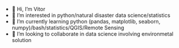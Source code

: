 - 👋 Hi, I’m Vitor
- 👀 I’m interested in python/natural disaster data science/statistics
- 🌱 I’m currently learning python (pandas, matplotlib, seaborn, numpy)/bash/statistics/QGIS/Remote Sensing
- 💞️ I’m looking to collaborate in data science involving environmetal solution


<!---
vitor-yuichi/vitor-yuichi is a ✨ special ✨ repository because its `README.md` (this file) appears on your GitHub profile.
You can click the Preview link to take a look at your changes.
--->
